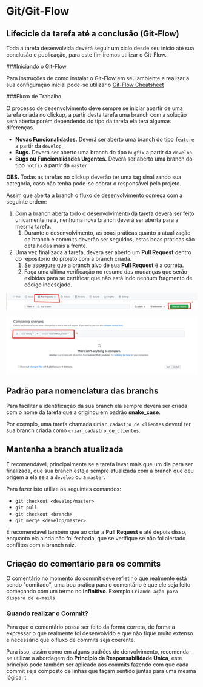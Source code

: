 Git/Git-Flow
=======================================================


Lifecicle da tarefa até a conclusão (Git-Flow)
-------------

Toda a tarefa desenvolvida deverá seguir um ciclo desde seu início até sua conclusão e publicação, para este fim iremos utilizar o Git-Flow.

###Iniciando o Git-Flow

Para instruções de como instalar o Git-Flow em seu ambiente e realizar a sua configuração inicial pode-se utilizar o [Git-Flow Cheatsheet](http://danielkummer.github.io/git-flow-cheatsheet/)

###Fluxo de Trabalho

O processo de desenvolvimento deve sempre se iniciar apartir de uma tarefa criada no clickup, a partir desta tarefa uma branch com a solução será aberta porém dependendo do tipo da tarefa ela terá algumas diferenças.

- **Novas Funcionalidades.** Deverá ser aberto uma branch do tipo `feature` a partir da `develop`
- **Bugs.** Deverá ser aberto uma branch do tipo `bugfix` a partir da `develop`
- **Bugs ou Funcionalidades Urgentes.** Deverá ser aberto uma branch do tipo `hotfix` a partir da `master`

**OBS.** Todas as tarefas no clickup deverão ter uma tag sinalizando sua categoria, caso não tenha pode-se cobrar o responsável pelo projeto.

Assim que aberta a branch o fluxo de desenvolvimento começa com a seguinte ordem:

1. Com a branch aberta todo o desenvolvimento da tarefa deverá ser feito unicamente nela, nenhuma nova branch deverá ser aberta para a mesma tarefa.
   1. Durante o desenvolvimento, as boas práticas quanto a atualização da branch e commits deverão ser seguidos, estas boas práticas são detalhadas mais a frente.
2. Uma vez finalizada a tarefa, deverá ser aberto um **Pull Request** dentro do repositório do projeto com a branch criada.
   1. Se assegure que a branch alvo de sua **Pull Request** é a correta.
   2. Faça uma última verificação no resumo das mudanças que serão exibidas para se certificar que não está indo nenhum fragmento de código indesejado.

![alt text](assets/Git%20Flow%20Passo%201.png)

![alt text](assets/Git%20Flow%20Passo%202.png)


Padrão para nomenclatura das branchs
-------------

Para facilitar a identificação da sua branch ela sempre deverá ser criada com o nome da tarefa que a originou em padrão **snake_case**.

Por exemplo, uma tarefa chamada `Criar cadastro de clientes` deverá ter sua branch criada como `criar_cadastro_de_clientes`.

Mantenha a branch atualizada
-------------

É recomendável, principalmente se a tarefa levar mais que um dia para ser finalizada, que sua branch esteja sempre atualizada com a branch que deu origem a ela seja a `develop` ou a `master`.

Para fazer isto utilize os seguintes comandos:

- `git checkout <develop/master>`
- `git pull`
- `git checkout <branch>`
- `git merge <develop/master>`

É recomendável também que ao criar a **Pull Request** e até depois disso, enquanto ela ainda não foi fechada, que se verifique se não foi alertado conflitos com a branch raiz.

Criação do comentário para os commits
-------------

O comentário no momento do commit deve refletir o que realmente está sendo "comitado", uma boa prática para o comentário é que ele seja feito começando com um termo no **infinitivo**. Exemplo `Criando ação para disparo de e-mails`.

### Quando realizar o Commit?
Para que o comentário possa ser feito da forma correta, de forma a expressar o que realmente foi desenvolvido e que não fique muito extenso é necessário que o fluxo de commits seja coerente.

Para isso, assim como em alguns padrões de denvolvimento, recomenda-se utilizar a abordagem do **Princípio da Responsabilidade Única**, este princípio pode também ser aplicado aos commits fazendo com que cada commit seja composto de linhas que façam sentido juntas para uma mesma lógica.
t